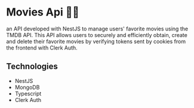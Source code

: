 # Movies Api 🎥🍿

an API developed with NestJS to manage users' favorite movies using the TMDB API. This API allows users to securely and efficiently obtain, create and delete their favorite movies by verifying tokens sent by cookies from the frontend with Clerk Auth.

## Technologies
- NestJS
- MongoDB
- Typescript
- Clerk Auth